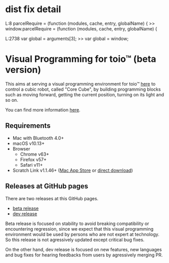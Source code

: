 # dist fix detail

L:8  parcelRequire = (function (modules, cache, entry, globalName) {  >>  window.parcelRequire = (function (modules, cache, entry, globalName) {

L:2738 var global = arguments[3];  >>  var global = window;

# Visual Programming for toio&trade; (beta version)

This aims at serving a visual programming environment for toio&trade;
[here](https://toio.github.io/toio-visual-programming/beta/)
to control a cubic robot, called "Core Cube", by building programming blocks
such as moving forward, getting the current position, turning on its light
and so on.

You can find more information [here](https://toio.io/programming/visual-programming.html).

## Requirements

* Mac with Bluetooth 4.0+
* macOS v10.13+
* Browser
  * Chrome v63+
  * Firefox v57+
  * Safari v11+
* Scratch Link v1.1.46+ ([Mac App Store](https://itunes.apple.com/app/scratch-link/id1408863490)
  or [direct download](https://downloads.scratch.mit.edu/link/mac.zip))

## Releases at GitHub pages

There are two releases at this GitHub pages.

* [beta release](https://toio.github.io/toio-visual-programming/beta/)
* [dev release](https://toio.github.io/toio-visual-programming/dev/)

Beta release is focused on stability to avoid breaking compatibility or
encountering regression,
since we expect that this visual programming environment would be used
by persons who are not expert at technology.
So this release is not agressively updated except critical bug fixes.

On the other hand, dev release is focused on new features, new languages
and bug fixes for hearing feedbacks from users by agressively merging PR.
